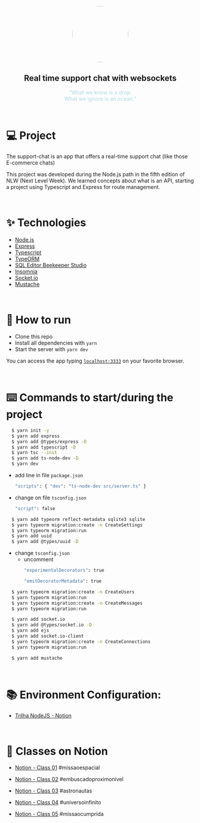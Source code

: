 <h2 align="center"><img width="150px" style="border-radius: 50%;" src="https://github.com/susanaestevao/chatty/blob/main/public/images/chat-bot.jpg?raw=true" /></h2>

<h2 align="center">Real time support chat with websockets</h2>

<p align="center" style="color: lightblue">“What we know is a drop. <br>What we ignore is an ocean.”</p>

</br>

# 💻 Project

The support-chat is an app that offers a real-time support chat (like those E-commerce chats)

This project was developed during the Node.js path in the fifth edition of NLW (Next Level Week). We learned concepts about what is an API, starting a project using Typescript and Express for route management.

</br>

# ✨ Technologies

  - [Node.js](https://nodejs.org/en/)
  - [Express](https://expressjs.com/)
  - [Typescript](https://www.typescriptlang.org/)
  - [TypeORM](https://typeorm.io/#/)
  - [SQL Editor Beekeeper Studio](https://www.beekeeperstudio.io/)
  - [Insomnia](https://insomnia.rest/)
  - [Socket.io](https://socket.io/)
  - [Mustache](https://mustache.github.io/)


</br>

# 🚀 How to run

- Clone this repo
- Install all dependencies with `yarn`
- Start the server with `yarn dev`

You can access the app typing [`localhost:3333`](http://localhost:3333) on your favorite browser.

</br>

# ⌨️ Commands to start/during the project

```bash
  $ yarn init -y
  $ yarn add express
  $ yarn add @types/express -D
  $ yarn add typescript -D
  $ yarn tsc --init
  $ yarn add ts-node-dev -D
  $ yarn dev
```
  - add line in file `package.json`
    ```bash
    "scripts": { "dev": "ts-node-dev src/server.ts" }
    ```

  - change on file `tsconfig.json`
    ```bash
    "script": false
    ```

```bash
  $ yarn add typeorm reflect-metadata sqlite3 sqlite
  $ yarn typeorm migration:create -n CreateSettings
  $ yarn typeorm migration:run
  $ yarn add uuid
  $ yarn add @types/uuid -D
```
  - change `tsconfig.json`
    - uncomment
      ```bash
      "experimentalDecorators": true

      "emitDecoratorMetadata": true
      ```

```bash
  $ yarn typeorm migration:create -n CreateUsers
  $ yarn typeorm migration:run
  $ yarn typeorm migration:create -n CreateMessages
  $ yarn typeorm migration:run
```
```bash
  $ yarn add socket.io
  $ yarn add @types/socket.io -D
  $ yarn add ejs
  $ yarn add socket.io-client
  $ yarn typeorm migration:create -n CreateConnections
  $ yarn typeorm migration:run
```
```bash
  $ yarn add mustache
```

</br>

# 📚 Environment Configuration:
  - [Trilha NodeJS - Notion](https://www.notion.so/Trilha-Node-js-0b238db0256c4ce889df0e9ce92f4a68)

</br>

# 📄 Classes on Notion
- [Notion - Class 01](https://www.notion.so/Dia-1-Fundamentos-do-NodeJS-9a12b63d65ee480bbc71e173bcc20d2c)
#missaoespacial

- [Notion - Class 02](https://www.notion.so/Dia-2-Iniciando-com-o-Banco-de-Dados-37250e7144b04d158f7a338e7637c986)
#embuscadoproximonivel

- [Notion - Class 03](https://www.notion.so/danileao/Dia-3-Continuando-a-nossa-aplica-o-2d59e5f2d5d94081b205cc9db55637b2)
#astronautas

- [Notion - Class 04](https://www.notion.so/danileao/Dia-4-Trabalhando-com-Websocket-236b68d36a2c4416930aff0bd0f42594)
#universoinfinito

- [Notion - Class 05](https://www.notion.so/danileao/Dia-5-Finalizando-o-projeto-11f69d2452644dea9c6e4a9d2af07537)
#missaocumprida